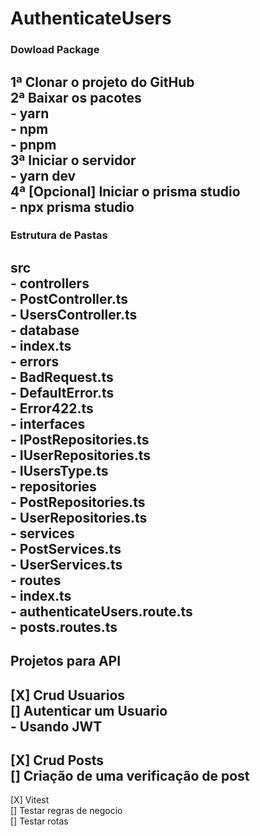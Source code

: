 # AuthenticateUsers

### Dowload Package

  1ª Clonar o projeto do GitHub <br/>
  2ª Baixar os pacotes <br/>
      - yarn <br/>
      - npm <br/>
      - pnpm <br/>
  3ª Iniciar o servidor <br/>
      - yarn dev <br/>
  4ª [Opcional] Iniciar o prisma studio <br/>
      - npx prisma studio <br/>
-------------------------------------
### Estrutura de Pastas <br/>
  src <br/>
    - controllers <br/>
      - PostController.ts <br/>
      - UsersController.ts <br/>
    - database <br/>
      - index.ts <br/>
    - errors <br/>
      - BadRequest.ts <br/>
      - DefaultError.ts <br/>
      - Error422.ts <br/>
    - interfaces <br/>
      - IPostRepositories.ts <br/>
      - IUserRepositories.ts <br/>
      - IUsersType.ts <br/>
    - repositories <br/>
      - PostRepositories.ts <br/>
      - UserRepositories.ts <br/>
    - services <br/>
      - PostServices.ts <br/>
      - UserServices.ts <br/>
    - routes <br/>
      - index.ts <br/>
      - authenticateUsers.route.ts <br/>
      - posts.routes.ts <br/>
-------------------------------------
## Projetos para API <br/>
[X] Crud Usuarios <br/>
[] Autenticar um Usuario <br/>
    - Usando JWT <br/>
-------------------------------------
[X] Crud Posts <br/>
[] Criação de uma verificação de post <br/>
-------------------------------------
[X] Vitest <br/>
[] Testar regras de negocio <br/>
[] Testar rotas <br/>
